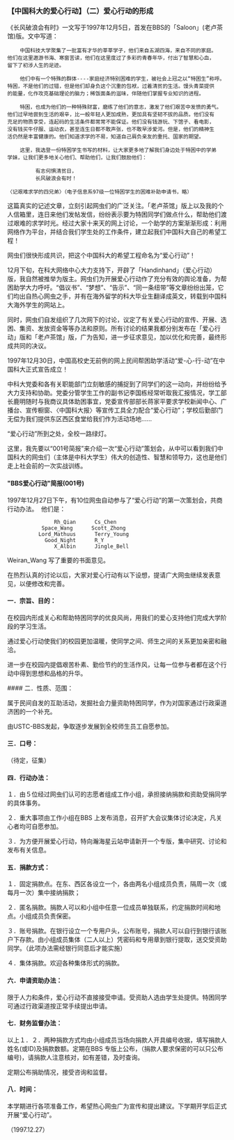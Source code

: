 ### 【中国科大的爱心行动】（二）爱心行动的形成

《长风破浪会有时》一文写于1997年12月5日，首发在BBS的「Saloon」(老卢茶馆)版。文中写道：

```
    中国科技大学聚集了一批富有才华的莘莘学子，他们来自五湖四海，来自不同的家庭。
他们在这里遨游书海、寒窗苦读，他们在这里度过了多彩的青春年华，付出了智慧和心血，
留下了初涉人生的足迹。

    他们中有一个特殊的群体----家庭经济特别困难的学生，被社会上冠之以“特困生”称呼。
特困，不是他们的过错，但是他们却身负这个沉重的包袱，过着清贫的生活。馒头青菜提供
的能量，化作攻克基础理论的脑力；稀饭面条的滋味，伴随他们掌握专业知识的进程。

    特困，也成为他们的一种特殊财富，磨练了他们的意志，激发了他们艰苦中发愤的勇气。
他们过早地尝到生活的艰辛，比一般年轻人更加成熟，更加具有坚韧不拔的品质。他们没有
充足的物质享受，连起码的生活条件都常常不能保证。他们没有钱游玩、下馆子、看电影，
没有钱买牛仔服、运动衣，甚至连生日都不敢声张，也不敢早涉爱河。但是，他们的精神生
活仍然是丰富健康的。他们知道求学的不易，知道自己肩负亲友的重托、国家的期望。

    这里，我选登一份特困学生书写的材料，让大家更多地了解我们身边处于特困中的学弟
学妹，让我们更多地关心他们、帮助他们，让我们鼓励他们：

         有志何惧清贫日，
         长风破浪会有时！

〈记艰难求学的四兄弟〉（电子信息系97级一位特困学生的困难补助申请书，略）
```

这篇真实的记述文章，立刻引起网虫们的广泛关注。「老卢茶馆」版上以及我的个人信箱里，连日来他们发帖发信，纷纷表示要为特困同学们做点什么，帮助他们渡过艰难的求学时光。经过大家十来天的网上讨论，一个助学的方案渐渐形成：利用网络作为平台，并结合我们学生处的工作条件，建立起我们中国科大自己的希望工程！

网虫们很快形成共识，把这个中国科大的希望工程命名为“爱心行动”！

12月下旬，在科大网络中心大力支持下，开辟了「Handinhand」（爱心行动）版，我自然被推举为版主。网虫们为开展爱心行动作了充分有效的舆论准备，为帮困助学大力呼吁。“倡议书”、“梦想”、“告示”、“同一条纽带”等文章纷纷出笼，它们均出自热心网虫之手，并有在海外留学的科大毕业生翻译成英文，转载到中国科大海外学生的网站上。

同时，网虫们自发组织了几次网下的讨论，议定了有关爱心行动的宣传、开展、选困、集资、发放资金等等办法和原则。所有讨论的结果我都分别发布在「爱心行动」版和「老卢茶馆」版，广为告知，进一步征求意见，加以优化和完善，最终形成共同的决议。

1997年12月30日，中国高校史无前例的网上民间帮困助学活动“爱-心-行-动”在中国科大正式宣告成立！

中科大党委和各有关职能部门立刻敏感的捕捉到了同学们的这一动向，并纷纷给予大力支持和协助。党委分管学生工作的副书记李国栋经常听取我汇报情况，学工部长鹿明随时与我商议具体助困事宜，党委宣传部部长蒋家平要求学校新闻中心、广播台、宣传橱窗、〈中国科大报〉等宣传工具全力配合“爱心行动”；学校后勤部门无偿为我们提供东区西区食堂给我们作为活动场地……

“爱心行动”所到之处，全校一路绿灯。

这里，我先要以“001号简报”来介绍一次“爱心行动”策划会，从中可以看到我们中国科大的网虫们（主体是中科大学生）伟大的创造性、智慧和领导力，这也是他们走上社会前的一次实战训练。

#### "BBS爱心行动"简报(001号)  

1997年12月27日下午，有10位网虫自动参与了“爱心行动”的第一次策划会，共商行动办法。  他们是：
```
               Rh_Qian      Cs_Chen  
           Space_Wang      Scott_Zhong  
          Lord_Mathuus      Terry_Young  
            Good_Night      R_Y  
               X_Albin      Jingle_Bell  
```

Weiran_Wang 写了重要的书面意见。  

在热烈认真的讨论以后，大家对爱心行动有以下设想，提请广大网虫继续发表意见，以便修改和完善。  

#### 一．宗旨、目的：

在校园内形成关心和帮助特困同学的优良风尚，用我们的爱心支持他们完成大学阶段的学习生活。

通过爱心行动使我们的校园更加温暖，使同学之间、师生之间的关系更加亲密和融洽。

进一步在校园内提倡艰苦朴素、勤俭节约的生活作风，让每一位参与者都在这个行动中得到思想和品格的升华。

#### 二．性质、范围：

属于民间自发的互助活动，发掘社会力量资助特困同学，作为对国家通过行政渠道济困的一个补充。

由USTC-BBS发起，争取逐步发展到全校师生员工自愿参加。

#### 三．口号：

（待定，征集）
 
#### 四．行动办法：

１．由５位经过网虫们认可的志愿者组成工作小组，承担接纳捐款和资助受捐同学的具体事务。

２．重大事项由工作小组在BBS 上发布消息，召开扩大会议集体讨论决定，凡关心者均可自愿参加。

３．为方便开展爱心行动，特向瀚海星云站申请新开一个专版，集中研究、讨论和发布有关信息。
 
#### 五．捐款方式：

１．固定捐款点。在东、西区各设立一个，各由两名小组成员负责，隔周一次（或每月一次）集中接纳捐款；

２．匿名捐款。捐款人可以和小组中任意一位成员单独联系，约定捐款时间和地点。小组成员负责保密。

３．账号捐款。在银行设立一个专用户头，公布账号，捐款人可以自行到银行该账户下存款。由小组成员集体（二人以上）凭密码和专用章到银行提取，送交受资助同学。（此项办法需经银行同意后才能实施）

４．集体捐款。欢迎各种集体形式的捐款。
 
#### 六．申请资助办法：

限于人力和条件，爱心行动不直接接受申请。受资助人选由学生处提供。特困同学可通过行政渠道按正常手续提出申请。
 
#### 七．财务监督办法：

以上１．２．两种捐款方式均由小组成员当场向捐款人开具编号收据，填写捐款人姓名(或ID)及捐款数额。定期在BBS 专版上公布，（捐款人要求保密的可以只公布编号)，请捐款人注意核对，如有差错，及时查询。

定期公布捐助情况，接受咨询和监督。

#### 八．时间：

本学期进行各项准备工作，希望热心网虫广为宣传和提出建议。下学期开学后正式开展“爱心行动”。

（1997.12.27）
